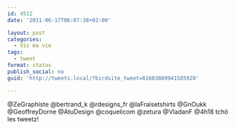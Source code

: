 ```yaml
---
id: 4512
date: '2011-06-17T06:07:38+02:00'

layout: post
categories:
  - Vis ma vie
tags:
  - tweet
format: status
publish_social: no
guid: 'http://tweets.local/?birdsite_tweet=81603889941585920'

---
```


@ZeGraphiste @bertrand\_k @rdesigns\_fr @laFraisetshirts @GnOukk @GeoffreyDorne @AtuDesign @coquelicom @zetura @VladanF @4h18 tchô les tweetz!